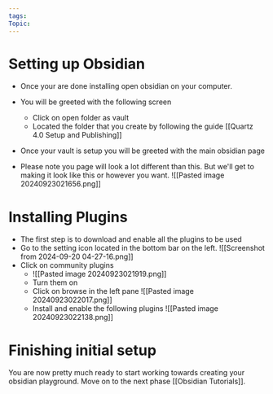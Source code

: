 ```yaml
---
tags: 
Topic:
---
```

# Setting up Obsidian
- Once your are done installing open obsidian on your computer. 
- You will be greeted with the following screen 
	- Click on open folder as vault
	- Located the folder that you create by following the guide [[Quartz 4.0 Setup and Publishing]]
		
- Once your vault is setup you will be greeted with the main obsidian page
- Please note you page will look a lot different than this. But we'll get to making it look like this or however you want. 
		![[Pasted image 20240923021656.png]]

# Installing Plugins
- The first step is to download and enable all the plugins to be used
- Go to the setting icon located in the bottom bar on the left. 
	![[Screenshot from 2024-09-20 04-27-16.png]]
- Click on community plugins 
	- ![[Pasted image 20240923021919.png]]
	- Turn them on 
	- Click on browse in the left pane 
		 ![[Pasted image 20240923022017.png]]
	- Install and enable the following plugins
		 ![[Pasted image 20240923022138.png]]

# Finishing initial setup
You are now pretty much ready to start working towards creating your obsidian playground. Move on to the next phase [[Obsidian Tutorials]]. 